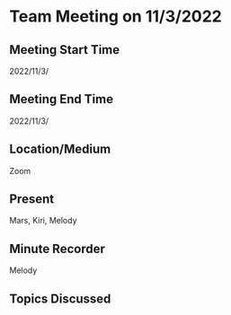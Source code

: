 # Team Meeting on 11/3/2022

## Meeting Start Time
2022/11/3/

## Meeting End Time
2022/11/3/

## Location/Medium
Zoom

## Present
Mars, Kiri, Melody

## Minute Recorder
Melody

## Topics Discussed

